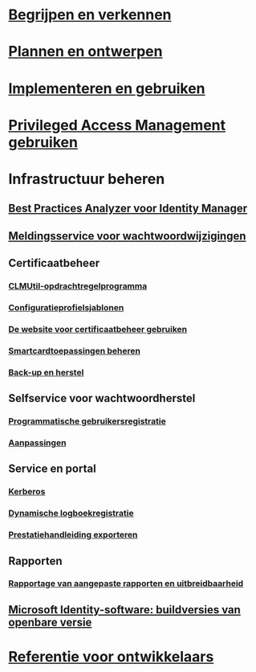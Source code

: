 
# [Begrijpen en verkennen](/microsoft-identity-manager/understand-explore/microsoft-identity-manager-2016)

# [Plannen en ontwerpen](/microsoft-identity-manager/plan-design/microsoft-identity-manager-2016-supported-platforms)

# [Implementeren en gebruiken](/microsoft-identity-manager/deploy-use/microsoft-identity-manager-deploy)

# [Privileged Access Management gebruiken](/microsoft-identity-manager/pam/privileged-identity-management-for-active-directory-domain-services)

# Infrastructuur beheren

## [Best Practices Analyzer voor Identity Manager](https://technet.microsoft.com/library/jj203402)

## [Meldingsservice voor wachtwoordwijzigingen](https://technet.microsoft.com/library/e27c0bc6-c808-4fdb-9e59-58feeb419308)

## Certificaatbeheer

### [CLMUtil-opdrachtregelprogramma](https://technet.microsoft.com/library/cc720647)

### [Configuratieprofielsjablonen](https://technet.microsoft.com/library/cc708656)

### [De website voor certificaatbeheer gebruiken](https://technet.microsoft.com/library/cc720560)

### [Smartcardtoepassingen beheren](https://technet.microsoft.com/library/cc708681)

### [Back-up en herstel](https://technet.microsoft.com/library/dd883245)

## Selfservice voor wachtwoordherstel

### [Programmatische gebruikersregistratie](https://technet.microsoft.com/library/jj134294)

### [Aanpassingen](https://technet.microsoft.com/library/jj134312)

## Service en portal

### [Kerberos](https://technet.microsoft.com/library/jj134299)

### [Dynamische logboekregistratie](/microsoft-identity-manager/infrastructure/mim-service-dynamic-logging)

### [Prestatiehandleiding exporteren](https://technet.microsoft.com/library/hh322883)

## Rapporten

### [Rapportage van aangepaste rapporten en uitbreidbaarheid](https://technet.microsoft.com/library/jj133861)

## [Microsoft Identity-software: buildversies van openbare versie](https://blogs.technet.microsoft.com/iamsupport/idmbuildversions/)

# [Referentie voor ontwikkelaars](/microsoft-identity-manager/reference/microsoft-identity-manager-2016-developer-reference)
